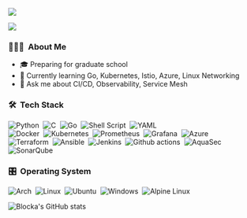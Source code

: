 ![](https://count.getloli.com/get/@win5923.github.readme?theme=rule34)

![](https://komarev.com/ghpvc/?username=win5923&style=flat&color=green&base=1028)

### 👨🏻‍💻 &nbsp;About Me

- 🎓 Preparing for graduate school
- 🌱 Currently learning Go, Kubernetes, Istio, Azure, Linux Networking
- 💬 Ask me about CI/CD, Observability, Service Mesh

### 🛠️ &nbsp;Tech Stack

![Python](https://img.shields.io/badge/-Python-05122A?style=flat&logo=python)&nbsp;
![C](https://img.shields.io/badge/-C-05122A?style=flat&logo=C&logoColor=A8B9CC)&nbsp;
![Go](https://img.shields.io/badge/-Go-05122A?style=flat&logo=Go)&nbsp;
![Shell Script](https://img.shields.io/badge/-Shell_Script-05122A?style=flat&logo=gnu-bash)&nbsp;
![YAML](https://img.shields.io/badge/-YAML-05122A?style=flat&logo=YAML)\
![Docker](https://img.shields.io/badge/-Docker-05122A?style=flat&logo=Docker)&nbsp;
![Kubernetes](https://img.shields.io/badge/-Kubernetes-05122A?style=flat&logo=Kubernetes&)&nbsp;
![Prometheus](https://img.shields.io/badge/-Prometheus-05122A?style=flat&logo=Prometheus)&nbsp;
![Grafana](https://img.shields.io/badge/-Grafana-05122A?style=flat&logo=Grafana)&nbsp;
![Azure](https://img.shields.io/badge/-Azure-05122A?style=flat&logo=microsoftazure&logoColor=blue)\
![Terraform](https://img.shields.io/badge/-Terraform-05122A?style=flat&logo=Terraform)&nbsp;
![Ansible](https://img.shields.io/badge/-Ansible-05122A?style=flat&logo=Ansible)&nbsp;
![Jenkins](https://img.shields.io/badge/-Jenkins-05122A?style=flat&logo=Jenkins)&nbsp;
![Github actions](https://img.shields.io/badge/-github%20actions-05122A?style=flat&logo=githubactions)&nbsp;
![AquaSec](https://img.shields.io/badge/-aqua-05122A?style=flat&logo=aqua)&nbsp;
![SonarQube](https://img.shields.io/badge/-SonarQube-05122A?style=flat&logo=SonarQube)&nbsp;

### 🎛️ &nbsp;Operating System

![Arch](https://img.shields.io/badge/-Arch-05122A?style=flat&logo=arch-linux)&nbsp;
![Linux](https://img.shields.io/badge/-Linux-05122A?style=flat&logo=Linux)&nbsp;
![Ubuntu](https://img.shields.io/badge/-Ubuntu-05122A?style=flat&logo=Ubuntu)&nbsp;
![Windows](https://img.shields.io/badge/-Windows-05122A?style=flat&logo=Windows&logoColor=blue)&nbsp;
![Alpine Linux](https://img.shields.io/badge/-Alpine_Linux-05122A?style=flat&logo=alpine-linux&logoColor=005880)&nbsp;

![Blocka's GitHub stats](https://github-readme-stats.vercel.app/api?username=win5923&show_icons=true&theme=tokyonight)